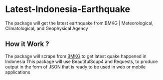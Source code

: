 # Latest-Indonesia-Earthquake
The package will get the latest earthquake from BMKG | Meteorological, Climatological, and Geophysical Agency

## How it Work ?
The package will scrape from [BMKG](https://www.bmkg.go.id) to get latest quake happened in Indonesia
This package will use BeautifulSoup4 and Requests, to produce output in the form of JSON that is ready to be used in web or mobile applications